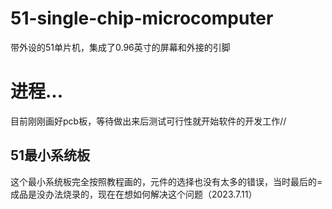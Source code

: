 # 51-single-chip-microcomputer
带外设的51单片机，集成了0.96英寸的屏幕和外接的引脚
# 进程...
目前刚刚画好pcb板，等待做出来后测试可行性就开始软件的开发工作//






## 51最小系统板
这个最小系统板完全按照教程画的，元件的选择也没有太多的错误，当时最后的=成品是没办法烧录的，现在在想如何解决这个问题（2023.7.11）
